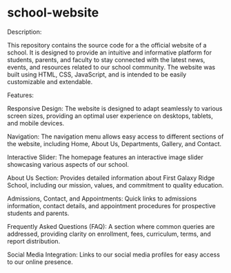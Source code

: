 # school-website
Description:

This repository contains the source code for a the official website of a school. It is designed to provide an intuitive and informative platform for students, parents, and faculty to stay connected with the latest news, events, and resources related to our school community. The website was built using HTML, CSS, JavaScript, and is intended to be easily customizable and extendable.

Features:

Responsive Design: The website is designed to adapt seamlessly to various screen sizes, providing an optimal user experience on desktops, tablets, and mobile devices.

Navigation: The navigation menu allows easy access to different sections of the website, including Home, About Us, Departments, Gallery, and Contact.

Interactive Slider: The homepage features an interactive image slider showcasing various aspects of our school.

About Us Section: Provides detailed information about First Galaxy Ridge School, including our mission, values, and commitment to quality education.

Admissions, Contact, and Appointments: Quick links to admissions information, contact details, and appointment procedures for prospective students and parents.

Frequently Asked Questions (FAQ): A section where common queries are addressed, providing clarity on enrollment, fees, curriculum, terms, and report distribution.

Social Media Integration: Links to our social media profiles for easy access to our online presence.
